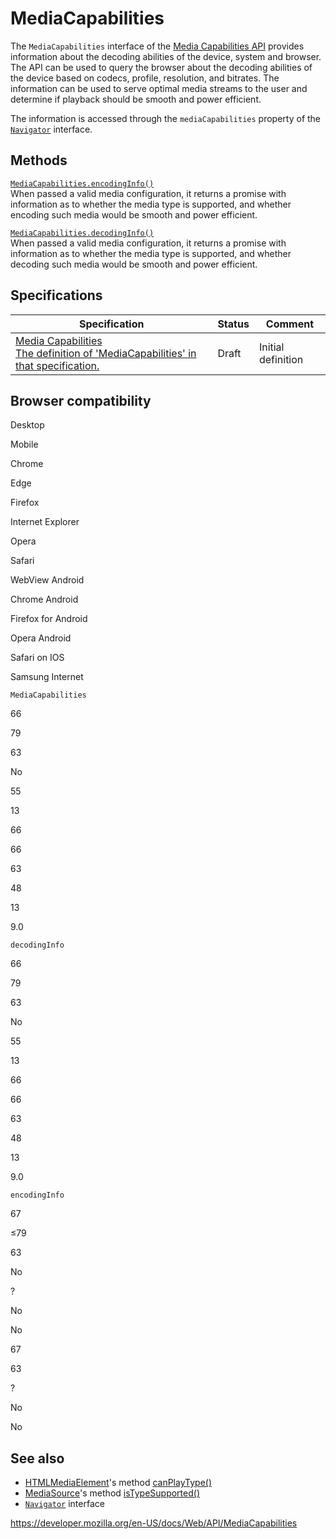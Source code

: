 MediaCapabilities
=================

The `MediaCapabilities` interface of the [Media Capabilities API](media_capabilities_api) provides information about the decoding abilities of the device, system and browser. The API can be used to query the browser about the decoding abilities of the device based on codecs, profile, resolution, and bitrates. The information can be used to serve optimal media streams to the user and determine if playback should be smooth and power efficient.

The information is accessed through the `mediaCapabilities` property of the [`Navigator`](navigator) interface.

Methods
-------

[`MediaCapabilities.encodingInfo()`](mediacapabilities/encodinginfo)  
When passed a valid media configuration, it returns a promise with information as to whether the media type is supported, and whether encoding such media would be smooth and power efficient.

[`MediaCapabilities.decodingInfo()`](mediacapabilities/decodinginfo)  
When passed a valid media configuration, it returns a promise with information as to whether the media type is supported, and whether decoding such media would be smooth and power efficient.

Specifications
--------------

<table><thead><tr class="header"><th>Specification</th><th>Status</th><th>Comment</th></tr></thead><tbody><tr class="odd"><td><a href="https://w3c.github.io/media-capabilities/#mediacapabilities">Media Capabilities<br />
<span class="small">The definition of 'MediaCapabilities' in that specification.</span></a></td><td><span class="spec-draft">Draft</span></td><td>Initial definition</td></tr></tbody></table>

Browser compatibility
---------------------

Desktop

Mobile

Chrome

Edge

Firefox

Internet Explorer

Opera

Safari

WebView Android

Chrome Android

Firefox for Android

Opera Android

Safari on IOS

Samsung Internet

`MediaCapabilities`

66

79

63

No

55

13

66

66

63

48

13

9.0

`decodingInfo`

66

79

63

No

55

13

66

66

63

48

13

9.0

`encodingInfo`

67

≤79

63

No

?

No

No

67

63

?

No

No

See also
--------

-   [HTMLMediaElement](htmlmediaelement)'s method [canPlayType()](htmlmediaelement/canplaytype)
-   [MediaSource](mediasource)'s method [isTypeSupported()](mediasource/istypesupported)
-   [`Navigator`](navigator) interface

<a href="https://developer.mozilla.org/en-US/docs/Web/API/MediaCapabilities" class="_attribution-link">https://developer.mozilla.org/en-US/docs/Web/API/MediaCapabilities</a>
